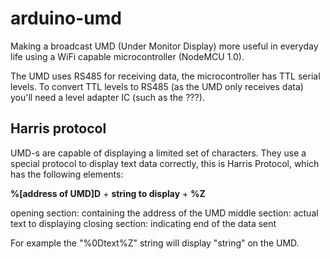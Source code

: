 # arduino-umd

Making a broadcast UMD (Under Monitor Display) more useful in everyday life using a WiFi capable microcontroller (NodeMCU 1.0).

The UMD uses RS485 for receiving data, the microcontroller has TTL serial levels. To convert TTL levels to RS485 (as the UMD only receives data) you'll need a level adapter IC (such as the ???).

## Harris protocol

UMD-s are capable of displaying a limited set of characters. They use a special protocol to display text data correctly, this is Harris Protocol, which has the following elements:

**%[address of UMD]D** + **string to display** + **%Z**

opening section: containing the address of the UMD
middle section: actual text to displaying
closing section: indicating end of the data sent

For example the "%0Dtext%Z" string will display "string" on the UMD.
